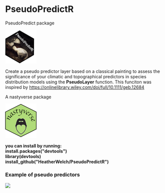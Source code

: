 # PseudoPredictR

PseudoPredict package <br />   

<img src="inst/imgs/PseudoPredictR.png?raw=True" width="100">

Create a pseudo predictor layer based on a classical painting to assess the significance of your climatic and topographical predictors in species distribution models using the **PseudoLayer** function. This funciton was inspired by https://onlinelibrary.wiley.com/doi/full/10.1111/geb.12684

A nastyverse package <br />

<img src="inst/imgs/nastyverse.png?raw=True" width="100">

**you can install by running:  
install.packages("devtools") <br />
library(devtools) <br />
install_github("HeatherWelch/PseudoPredictR") <br />**

### Example of pseudo predictors

<img src="inst/imgs/Untitled.png?raw=True" width="400">






